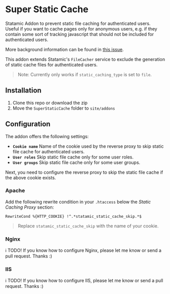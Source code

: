 # Super Static Cache

Statamic Addon to prevent static file caching for authenticated users. Useful if you want to cache pages only
for anonymous users, e.g. if they contain some sort of tracking javascript that should not be included
for authenticated users.

More background information can be found in [this issue](https://github.com/statamic/v2-hub/issues/2267).

This addon extends Statamic's `FileCacher` service to exclude the generation of static cache files for
authenticated users.

> Note: Currently only works if `static_caching_type` is set to `file`.

## Installation

1. Clone this repo or download the zip
2. Move the `SuperStaticCache` folder to `site/addons`

## Configuration

The addon offers the following settings:

* **`Cookie name`** Name of the cookie used by the reverse proxy to skip static file cache for authenticated users. 
* **`User roles`** Skip static file cache only for some user roles.
* **`User groups`** Skip static file cache only for some user groups.

Next, you need to configure the reverse proxy to skip the static file cache if the above cookie exists.

### Apache

Add the following rewrite condition in your `.htaccess` below the _Static Caching Proxy_ section:

```RewriteCond %{HTTP_COOKIE} !^.*statamic_static_cache_skip.*$```

> Replace `statamic_static_cache_skip` with the name of your cookie.

### Nginx

ℹ️ TODO! If you know how to configure Nginx, please let me know or send a pull request. Thanks :)

### IIS

ℹ️ TODO! If you know how to configure IIS, please let me know or send a pull request. Thanks :)
